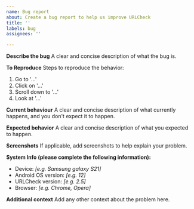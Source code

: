 ```yaml
---
name: Bug report
about: Create a bug report to help us improve URLCheck
title: ''
labels: bug
assignees: ''

---
```


**Describe the bug**
A clear and concise description of what the bug is.

**To Reproduce**
Steps to reproduce the behavior:
1. Go to '...'
2. Click on '...'
3. Scroll down to '...'
4. Look at '...'

**Current behaviour**
A clear and concise description of what currently happens, and you don't expect it to happen.

**Expected behavior**
A clear and concise description of what you expected to happen.

**Screenshots**
If applicable, add screenshots to help explain your problem.

**System Info (please complete the following information):**
 - Device: _[e.g. Samsung galaxy S21]_
 - Android OS version: _[e.g. 12]_
 - URLCheck version: _[e.g. 2.5]_
 - Browser: _[e.g. Chrome, Opera]_

**Additional context**
Add any other context about the problem here.
